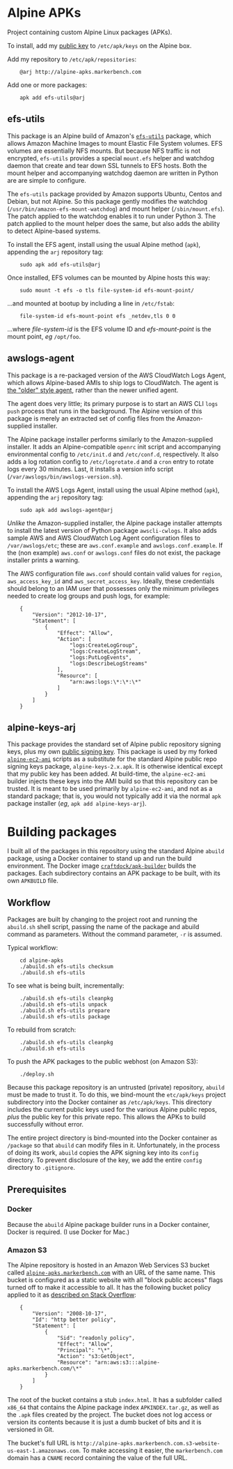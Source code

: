 # Alpine APKs

Project containing custom Alpine Linux packages (APKs).

To install, add my [public key](alpine-devel@markerbench.com-5d56c244.rsa.pub) to `/etc/apk/keys` on the Alpine box.

Add my repository to `/etc/apk/repositories`:

        @arj http://alpine-apks.markerbench.com

Add one or more packages:

        apk add efs-utils@arj

## efs-utils

This package is an Alpine build of Amazon's [`efs-utils`](https://github.com/aws/efs-utils) package, which allows Amazon Machine Images to mount Elastic File System volumes. EFS volumes are essentially NFS mounts. But because NFS traffic is not encrypted, `efs-utils` provides a special `mount.efs` helper and watchdog daemon that create and tear down SSL tunnels to EFS hosts. Both the mount helper and accompanying watchdog daemon are written in Python are are simple to configure.

The `efs-utils` package provided by Amazon supports Ubuntu, Centos and Debian, but not Alpine. So this package gently modifies the watchdog (`/usr/bin/amazon-efs-mount-watchdog`) and mount helper (`/sbin/mount.efs`). The patch applied to the watchdog enables it to run under Python 3. The patch applied to the mount helper does the same, but also adds the ability to detect Alpine-based systems.

To install the EFS agent, install using the usual Alpine method (`apk`), appending the `arj` repository tag:

        sudo apk add efs-utils@arj

Once installed, EFS volumes can be mounted by Alpine hosts this way:

        sudo mount -t efs -o tls file-system-id efs-mount-point/

...and mounted at bootup by including a line in `/etc/fstab`:

        file-system-id efs-mount-point efs _netdev,tls 0 0

...where _file-system-id_ is the EFS volume ID and _efs-mount-point_ is the mount point, _eg_ `/opt/foo`.

## awslogs-agent

This package is a re-packaged version of the AWS CloudWatch Logs Agent, which allows Alpine-based AMIs to ship logs to CloudWatch. The agent is [the "older" style agent](https://docs.aws.amazon.com/AmazonCloudWatch/latest/logs/QuickStartEC2Instance.html), rather than the newer unified agent.

The agent does very little; its primary purpose is to start an AWS CLI `logs push` process that runs in the background. The Alpine version of this package is merely an extracted set of config files from the Amazon-supplied installer.

The Alpine package installer performs similarly to the Amazon-supplied installer. It adds an Alpine-compatible `openrc` init script and accompanying environmental config to `/etc/init.d` and `/etc/conf.d`, respectively. It also adds a log rotation config to `/etc/logrotate.d` and a `cron` entry to rotate logs every 30 minutes. Last, it installs a version info script (`/var/awslogs/bin/awslogs-version.sh`).

To install the AWS Logs Agent, install using the usual Alpine method (`apk`), appending the `arj` repository tag:

        sudo apk add awslogs-agent@arj

_Unlike_ the Amazon-supplied installer, the Alpine package installer attempts to install the latest version of Python package `awscli-cwlogs`. It also adds sample AWS and AWS CloudWatch Log Agent configuration files to `/var/awslogs/etc`; these are `aws.conf.example` and `awslogs.conf.example`. If the (non example) `aws.conf` or `awslogs.conf` files do not exist, the package installer prints a warning.

The AWS configuration file `aws.conf` should contain valid values for `region`, `aws_access_key_id` and `aws_secret_access_key`. Ideally, these credentials should belong to an IAM user that possesses only the minimum privileges needed to create log groups and push logs, for example:

        {
            "Version": "2012-10-17",
            "Statement": [
                {
                    "Effect": "Allow",
                    "Action": [
                        "logs:CreateLogGroup",
                        "logs:CreateLogStream",
                        "logs:PutLogEvents",
                        "logs:DescribeLogStreams"
                    ],
                    "Resource": [
                        "arn:aws:logs:\*:\*:\*"
                    ]
                }
            ]
        }

## alpine-keys-arj

This package provides the standard set of Alpine public repository signing keys, plus my own [public signing key](alpine-devel@markerbench.com-5d56c244.rsa.pub). This package is used by my forked [`alpine-ec2-ami`](https://github.com/ajaquith/alpine-ec2-ami) scripts as a substitute for the standard Alpine public repo signing keys package, `alpine-keys-2.x.apk`. It is otherwise identical except that my public key has been added. At build-time, the `alpine-ec2-ami` builder injects these keys into the AMI build so that this repository can be trusted. It is meant to be used primarily by `alpine-ec2-ami`, and not as a standard package; that is, you would not typically add it via the normal `apk` package installer (_eg_, `apk add alpine-keys-arj`).

# Building packages

I built all of the packages in this repository using the standard Alpine `abuild` package, using a Docker container to stand up and run the build environment. The Docker image [`craftdock/apk-builder`](https://hub.docker.com/r/craftdock/apk-builder) builds the packages. Each subdirectory contains an APK package to be built, with its own `APKBUILD` file.

## Workflow

Packages are built by changing to the project root and running the `abuild.sh` shell script, passing the name of the package and abuild command as parameters. Without the command parameter, `-r` is assumed.

Typical workflow:

        cd alpine-apks
        ./abuild.sh efs-utils checksum
        ./abuild.sh efs-utils

To see what is being built, incrementally:

        ./abuild.sh efs-utils cleanpkg
        ./abuild.sh efs-utils unpack
        ./abuild.sh efs-utils prepare
        ./abuild.sh efs-utils package

To rebuild from scratch:

        ./abuild.sh efs-utils cleanpkg
        ./abuild.sh efs-utils

To push the APK packages to the public webhost (on Amazon S3):

        ./deploy.sh

Because this package repository is an untrusted (private) repository, `abuild` must be made to trust it. To do this, we bind-mount the `etc/apk/keys` project subdirectory into the Docker container as `/etc/apk/keys`. This directory includes the current public keys used for the various Alpine public repos, _plus_ the public key for this private repo. This allows the APKs to build successfully without error.

The entire project directory is bind-mounted into the Docker container as `/package` so that `abuild` can modify files in it. Unfortunately, in the process of doing its work, `abuild` copies the APK signing key into its `config` directory. To prevent disclosure of the key, we add the entire `config` directory to `.gitignore`.

## Prerequisites

### Docker

Because the `abuild` Alpine package builder runs in a Docker container, Docker is required. (I use Docker for Mac.)

### Amazon S3

The Alpine repository is hosted in an Amazon Web Services S3 bucket called [`alpine-apks.markerbench.com`](http://alpine-apks.markerbench.com) with an URL of the same name. This bucket is configured as a static website with all "block public access" flags turned off to make it accessible to all. It has the following bucket policy applied to it as [described on Stack Overflow](https://stackoverflow.com/questions/7420209/amazon-s3-permission-problem-how-to-set-permissions-for-all-files-at-once):

        {
            "Version": "2008-10-17",
            "Id": "http better policy",
            "Statement": [
                {
                    "Sid": "readonly policy",
                    "Effect": "Allow",
                    "Principal": "\*",
                    "Action": "s3:GetObject",
                    "Resource": "arn:aws:s3:::alpine-apks.markerbench.com/\*"
                }
            ]
        }

The root of the bucket contains a stub `index.html`. It has a subfolder called `x86_64` that contains the Alpine package index `APKINDEX.tar.gz`, as well as the `.apk` files created by the project. The bucket does not log access or version its contents because it is just a dumb bucket of bits and it is versioned in Git.

The bucket's full URL is `http://alpine-apks.markerbench.com.s3-website-us-east-1.amazonaws.com`. To make accessing it easier, the `markerbench.com` domain has a `CNAME` record containing the value of the full URL.
